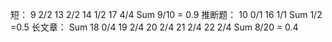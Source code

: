 短：
9 2/2
13 2/2
14 1/2
17 4/4
Sum  9/10 = 0.9
推断题：
10 0/1
16 1/1
Sum  1/2 =0.5
长文章：
Sum
18 0/4
19 2/4
20 2/4
21 2/4
22 2/4
Sum  8/20 = 0.4